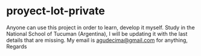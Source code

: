 # proyect-lot-private
Anyone can use this project in order to learn, develop it myself. Study in the National School of Tucuman (Argentina), 
I will be updating it with the last details that are missing.
My email is agudecima@gmail.com for anything, Regards

